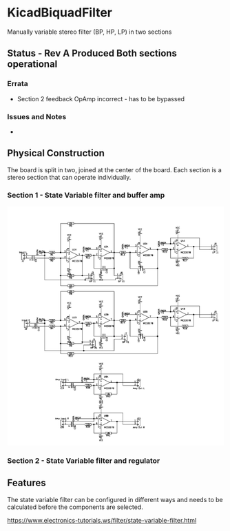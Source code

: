 # KicadBiquadFilter
Manually variable stereo filter (BP, HP, LP) in two sections

## Status - Rev A Produced Both sections operational
### Errata
 * Section 2 feedback OpAmp incorrect - has to be bypassed
 
### Issues and Notes
 - 

## Physical Construction
The board is split in two, joined at the center of the board. Each section is a stereo section that can operate individually.
### Section 1 - State Variable filter and buffer amp
![](Filter_Section1Sch.png)
### Section 2 - State Variable filter and regulator

## Features
The state variable filter can be configured in different ways and needs to be calculated before the components are selected.

https://www.electronics-tutorials.ws/filter/state-variable-filter.html
